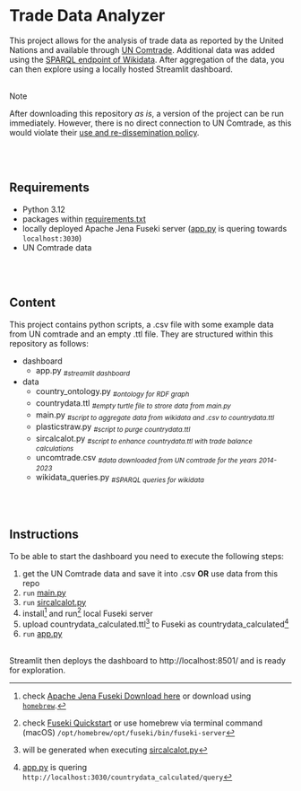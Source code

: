 # Trade Data Analyzer
This project allows for the analysis of trade data as reported by the United Nations and available through [UN Comtrade](https://comtradeplus.un.org/). Additional data was added using the [SPARQL endpoint of Wikidata](https://query.wikidata.org/). After aggregation of the data, you can then explore using a locally hosted Streamlit dashboard.
<br/>
<br/>

> [!Note]
> After downloading this repository _as is_, a version of the project can be run immediately. However, there is no direct connection to UN Comtrade, as this would violate their [use and re-dissemination policy](https://uncomtrade.org/docs/policy-on-use-and-re-dissemination/#fairusage).
<br/>
<br/>


## Requirements
- Python 3.12
- packages within [requirements.txt](requirements.txt)
- locally deployed Apache Jena Fuseki server ([app.py](dashboard/app.py) is quering towards `localhost:3030`)
- UN Comtrade data
<br/>
<br/>

## Content
This project contains python scripts, a .csv file with some example data from UN comtrade and an empty .ttl file. They are structured within this repository as follows:

- dashboard
  - app.py <sub>_#streamlit dashboard_</sub>
- data
  - country_ontology.py <sub>_#ontology for RDF graph_</sub>
  - countrydata.ttl <sub>_#empty turtle file to strore data from main.py_</sub>
  - main.py <sub>_#script to aggregate data from wikidata and .csv to countrydata.ttl_</sub>
  - plasticstraw.py <sub>_#script to purge countrydata.ttl_</sub>
  - sircalcalot.py <sub>_#script to enhance countrydata.ttl with trade balance calculations_</sub>
  - uncomtrade.csv <sub>_#data downloaded from UN comtrade for the years 2014-2023_</sub>
  - wikidata_queries.py <sub>_#SPARQL queries for wikidata_</sub>
<br/>
<br/>

## Instructions
To be able to start the dashboard you need to execute the following steps:
1. get the UN Comtrade data and save it into .csv **OR** use data from this repo
2. `run` [main.py](data/main.py)
3. `run` [sircalcalot.py](data/sircalcalot.py)
4. install[^1] and run[^2] local Fuseki server
5. upload countrydata_calculated.ttl[^3] to Fuseki as countrydata_calculated[^4]
6. `run` [app.py](dashboard/app.py)
<br/>
Streamlit then deploys the dashboard to http://localhost:8501/ and is ready for exploration.
<br/>

[^1]: check [Apache Jena Fuseki Download here](https://jena.apache.org/download/index.cgi) or download using [`homebrew`](https://formulae.brew.sh/formula/fuseki).
[^2]: check [Fuseki Quickstart](https://jena.apache.org/documentation/fuseki2/fuseki-quick-start.html) or use homebrew via terminal command (macOS) `/opt/homebrew/opt/fuseki/bin/fuseki-server`
[^3]: will be generated when executing [sircalcalot.py](data/sircalcalot.py)
[^4]: [app.py](dashboard/app.py) is quering `http://localhost:3030/countrydata_calculated/query`
